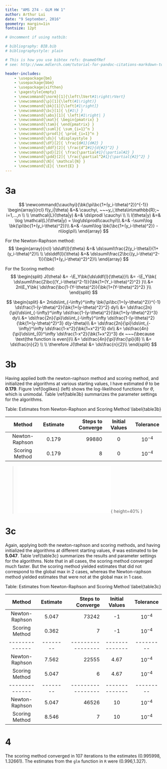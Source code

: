 ```yaml
---
title: "AMS 274 - GLM HW 1"
author: Arthur Lui
date: "9 September, 2016"
geometry: margin=1in
fontsize: 12pt

# Uncomment if using natbib:

# bibliography: BIB.bib
# bibliographystyle: plain 

# This is how you use bibtex refs: @nameOfRef
# see: http://www.mdlerch.com/tutorial-for-pandoc-citations-markdown-to-latex.html)

header-includes: 
    - \usepackage{bm}
    - \usepackage{bbm}
    - \usepackage{xifthen}
    - \pagestyle{empty}
    - \newcommand{\norm}[1]{\left\lVert#1\right\rVert}
    - \newcommand{\p}[1]{\left(#1\right)}
    - \newcommand{\bk}[1]{\left[#1\right]}
    - \newcommand{\bc}[1]{ \{#1\} }
    - \newcommand{\abs}[1]{ \left|#1\right| }
    - \newcommand{\mat}{ \begin{pmatrix} }
    - \newcommand{\tam}{ \end{pmatrix} }
    - \newcommand{\suml}{ \sum_{i=1}^n }
    - \newcommand{\prodl}{ \prod_{i=1}^n }
    - \newcommand{\ds}{ \displaystyle }
    - \newcommand{\df}[2]{ \frac{d#1}{d#2} }
    - \newcommand{\ddf}[2]{ \frac{d^2#1}{d{#2}^2} }
    - \newcommand{\pd}[2]{ \frac{\partial#1}{\partial#2} }
    - \newcommand{\pdd}[2]{ \frac{\partial^2#1}{\partial{#2}^2} }
    - \newcommand{\N}{ \mathcal{N} }
    - \newcommand{\E}{ \text{E} }
---
```


# 3a

$$
\newcommand{\cauchyi}{\bk{\pi\bc{1+(y_i-\theta)^2}}^{-1}}
\begin{array}{rcl}
f(y_i|\theta) &=& \cauchyi, ~~~y_i,\theta\in\mathbb{R};~ i=1,...,n \\
\\
\mathcal{L}(\theta|y) &=& \ds\prodl \cauchyi \\
\\
l(\theta|y) &=& \log \mathcal{L}(\theta|y) = \log\ds\prodl\cauchyi\\\
            &=& -\suml\log \bk{\pi\bc{1+(y_i-\theta)^2}}\\
            &=& -\suml\log \bk{\bc{1+(y_i-\theta)^2}} - n\log\pi\\
\end{array}
$$

For the Newton-Raphson method:
$$
\begin{array}{rcl}
\ds\df{l}{\theta} &=& \ds\suml\frac{2(y_i-\theta)}{1+(y_i-\theta)^2}\\
\\
\ds\ddf{l}{\theta} &=& \ds\suml\frac{2\bc{(y_i-\theta)^2-1}}{\bk{1+(y_i-\theta)^2}^2}\\
\end{array}
$$

For the Scoring method:
$$
\begin{split}
J(\theta) &= -\E_Y\bk{\ds\ddf{l}{\theta}}\\
          &= -\E_Y\bk{ \ds\suml\frac{2\bc{(Y_i-\theta)^2-1}}{\bk{1+(Y_i-\theta)^2}^2} }\\
          &= 2n\E_Y\bk{ \ds\frac{\bc{1-(Y-\theta)^2}}{\bk{1+(Y-\theta)^2}^2} }\\
\end{split}
$$

$$
\begin{split}
          &= 2n\ds\int_{-\infty}^\infty \bk{\pi\bc{1+(y-\theta)^2}}^{-1}
               \ds\frac{1-(y-\theta)^2}{\bk{1+(y-\theta)^2}^2} dy\\
          &= \ds\frac{2n}{\pi}\ds\int_{-\infty}^\infty 
             \ds\frac{1-(y-\theta)^2}{\bk{1+(y-\theta)^2}^3} dy\\
          &= \ds\frac{2n}{\pi}\ds\int_{-\infty}^\infty 
             \ds\frac{1-(y-\theta)^2}{\bk{1+(y-\theta)^2}^3} d(y-\theta)\\
          &= \ds\frac{2n}{\pi}\ds\int_{-\infty}^\infty 
             \ds\frac{1-x^2}{\bk{1+x^2}^3} dx\\
          &= \ds\frac{4n}{\pi}\ds\int_{0}^\infty 
             \ds\frac{1-x^2}{\bk{1+x^2}^3} dx ~~~(\because \text{the function is even})\\
          &= \ds\frac{4n}{\pi}\frac{\pi}{8} \\
          &= \ds\frac{n}{2} \\
          \\
          \therefore J(\theta) &= \ds\frac{n}{2}\\
\end{split}
$$

# 3b

Having applied both the newton-raphson method and scoring method, and
initialized the algorithms at various starting values, I have estimated
$\theta$ to be **0.179**. Figure \ref{loglikes} (left) shows the log-likelihood
functions for $\theta$, which is unimodal. Table \ref{table3b} summarizes
the parameter settings for the algorithms.

Table: Estimates from Newton-Raphson and Scoring Method \label{table3b}

| Method         | Estimate | Steps to Converge | Initial Values | Tolerance |
|:--------------:|:--------:| -----------------:|:--------------:|:---------:| 
| Newton-Raphson | 0.179    |             99880 | 0              | $10^{-4}$ |
| Scoring Method | 0.179    |                 8 | 0              | $10^{-4}$ |

> ![Log-likelihoods for parts 3b (left) and 3c (right).\label{loglikes}](../img/sim.pdf){ height=40% }

# 3c

Again, applying both the newton-raphson and scoring methods, and having 
initialized the algorithms at different starting values, $\theta$ was
estimated to be **5.047**. Table \ref{table3c} summarizes the results
and parameter settings for the algorithms. Note that in all cases, the scoring
method converged much faster. But the scoring method yielded estimates
that did not correspond to the global max in 2 cases, whereas the Newton-raphson
method yielded estimates that were not at the global max in 1 case.

Table: Estimates from Newton-Raphson and Scoring Method \label{table3c}

| Method         | Estimate | Steps to Converge | Initial Values | Tolerance |
|:--------------:|:--------:| -----------------:|:--------------:|:---------:| 
| Newton-Raphson | 5.047    |             73242 | -1              | $10^{-4}$ |
| Scoring Method | 0.362    |                 7 | -1              | $10^{-4}$ |
| -------------- | -------- | ----------------- | -------------- | --------- | 
| Newton-Raphson | 7.562    |             22555 | 4.67           | $10^{-4}$ |
| Scoring Method | 5.047    |                 6 | 4.67           | $10^{-4}$ |
| -------------- | -------- | ----------------- | -------------- | --------- | 
| Newton-Raphson | 5.047    |             46526 | 10             | $10^{-4}$ |
| Scoring Method | 8.546    |                 7 | 10             | $10^{-4}$ |


# 4

The scoring method converged in 107 iterations to the estimates (0.995998,
1.32661). The estimates from the `glm` function in `R` were (0.996,1.327).



[//]: # (This is a comment)
